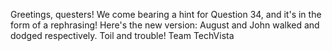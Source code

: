 Greetings, questers! We come bearing a hint for Question 34, and it's in the form of a rephrasing! Here's the new version: August and John walked and dodged respectively. Toil and trouble! Team TechVista
